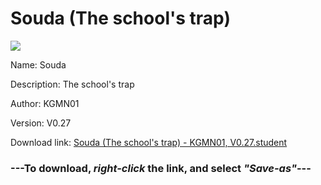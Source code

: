 # Souda (The school's trap)

<img src = "https://raw.githubusercontent.com/Arbiter1223/Koukou-Gurashi-Custom-Students/master/Students/Files/Souda%20(The%20school's%20trap).png">

Name: Souda

Description: The school's trap

Author: KGMN01

Version: V0.27

Download link: <a href="https://raw.githubusercontent.com/Arbiter1223/Koukou-Gurashi-Custom-Students/master/Students/Files/Souda%20(The%20school's%20trap)%20-%20KGMN01%2C%20V0.27.student">Souda (The school's trap) - KGMN01, V0.27.student</a>

### ---**To download, _right-click_ the link, and select _"Save-as"_**---

